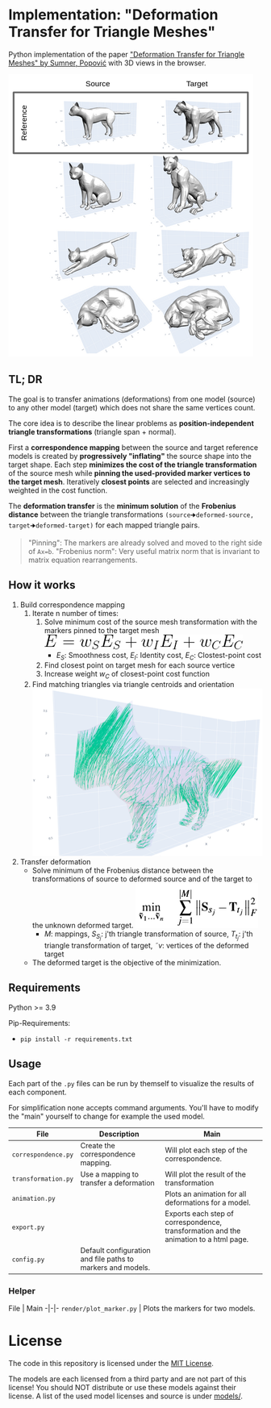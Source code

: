 # Implementation: "Deformation Transfer for Triangle Meshes"

Python implementation of the paper ["Deformation Transfer for Triangle Meshes" by Sumner, Popović](http://people.csail.mit.edu/sumner/research/deftransfer/Sumner2004DTF.pdf) with 3D views in the browser.

 ![alt text](img/example.png "Example")


## TL; DR

The goal is to transfer animations (deformations) from one model (source) to any other model (target) which does not share the same vertices count.

The core idea is to describe the linear problems as **position-independent triangle transformations** (triangle span + normal).

First a **correspondence mapping** between the source and target reference models is created by **progressively "inflating"** the source shape into the target shape. Each step **minimizes the cost of the triangle transformation** of the source mesh while **pinning the used-provided marker vertices to the target mesh**.
Iteratively **closest points** are selected and increasingly weighted in the cost function.


The **deformation transfer** is the **minimum solution** of the **Frobenius distance** between the triangle transformations `(source🠊deformed-source, target🠊deformed-target)` for each mapped triangle pairs.

> "Pinning": The markers are already solved and moved to the right side of `Ax=b`.
> "Frobenius norm": Very useful matrix norm that is invariant to matrix equation rearrangements.



## How it works

1. Build correspondence mapping
    1. Iterate n number of times:
        1. Solve minimum cost of the source mesh transformation with the markers pinned to the target mesh
        ![alt text](img/eq_cost_correspondence.png "Cost in Correspondence")
           - *E<sub>S</sub>*: Smoothness cost, *E<sub>I</sub>*: Identity cost, *E<sub>C</sub>*: Clostest-point cost
        2. Find closest point on target mesh for each source vertice
        3. Increase weight *w<sub>C</sub>* of closest-point cost function
    2. Find matching triangles via triangle centroids and orientation
   ![alt text](img/correspondence.png "Correspondence")
2. Transfer deformation
    - Solve minimum of the Frobenius distance between the transformations of source to deformed source and of the target to the unknown deformed target.
    ![alt text](img/eq_cost_transfer.png "Cost in Transfer")
      - *M*: mappings, *S<sub>S<sub>j</sub></sub>*: j'th triangle transformation of source, *T<sub>t<sub>j</sub></sub>*: j'th triangle transformation of target, *&tilde;v*: vertices of the deformed target 
    - The deformed target is the objective of the minimization.


## Requirements

Python >= 3.9

Pip-Requirements:
- `pip install -r requirements.txt`


## Usage

Each part of the `.py` files can be run by themself to visualize the results of each component.

For simplification none accepts command arguments. 
You'll have to modify the "main" yourself to change for example the used model.

File | Description | Main
-|-|-
`correspondence.py` | Create the correspondence mapping. | Will plot each step of the correspondence.
`transformation.py` | Use a mapping to transfer a deformation | Will plot the result of the transformation
`animation.py` | | Plots an animation for all deformations for a model.
`export.py` | | Exports each step of correspondence, transformation and the animation to a html page.
`config.py` | Default configuration and file paths to markers and models. |


### Helper

File | Main
-|-|-
`render/plot_marker.py` | Plots the markers for two models.



# License
The code in this repository is licensed under the [MIT License](LICENSE).

The models are each licensed from a third party and are not part of this license!
You should NOT distribute or use these models against their license.
A list of the used model licenses and source is under [models/](models/).
